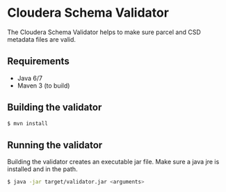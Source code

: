 Cloudera Schema Validator
==========

The Cloudera Schema Validator helps to 
make sure parcel and CSD metadata files are valid.

Requirements
------------

* Java 6/7
* Maven 3 (to build)


Building the validator
----------------------

```bash
$ mvn install
```

Running the validator
---------------------

Building the validator creates an executable jar file. 
Make sure a java jre is installed and in the path.

```bash
$ java -jar target/validator.jar <arguments>
```

